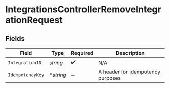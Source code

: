 # IntegrationsControllerRemoveIntegrationRequest


## Fields

| Field                             | Type                              | Required                          | Description                       |
| --------------------------------- | --------------------------------- | --------------------------------- | --------------------------------- |
| `IntegrationID`                   | *string*                          | :heavy_check_mark:                | N/A                               |
| `IdempotencyKey`                  | **string*                         | :heavy_minus_sign:                | A header for idempotency purposes |